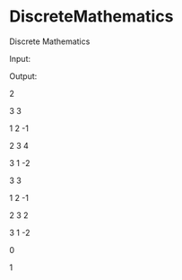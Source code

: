 # DiscreteMathematics
Discrete Mathematics


Input:

Output:

2

3  3

1  2 -1

2  3  4

3  1 -2

3  3

1  2 -1

2  3  2

3  1 -2

 

0

1
